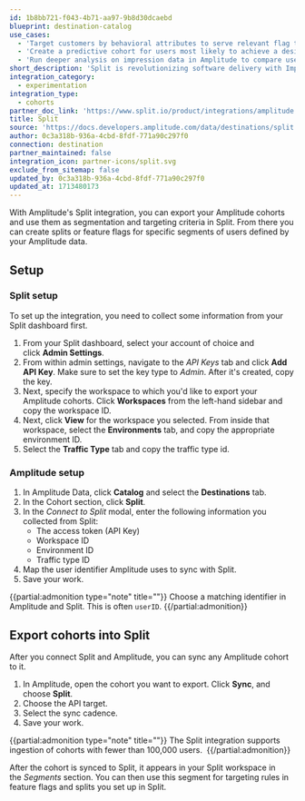 ```yaml
---
id: 1b8bb721-f043-4b71-aa97-9b8d30dcaebd
blueprint: destination-catalog
use_cases:
  - 'Target customers by behavioral attributes to serve relevant flag treatments to the right cohorts.'
  - 'Create a predictive cohort for users most likely to achieve a desired outcome and test a new feature used to produce that outcome on the cohort.'
  - 'Run deeper analysis on impression data in Amplitude to compare user behavior across flag treatments and determine why certain metrics changed as a result.'
short_description: 'Split is revolutionizing software delivery with Impact-Driven Development, pairing the speed and reliability of feature flags with data to measure the impact of every feature.'
integration_category:
  - experimentation
integration_type:
  - cohorts
partner_doc_link: 'https://www.split.io/product/integrations/amplitude'
title: Split
source: 'https://docs.developers.amplitude.com/data/destinations/split'
author: 0c3a318b-936a-4cbd-8fdf-771a90c297f0
connection: destination
partner_maintained: false
integration_icon: partner-icons/split.svg
exclude_from_sitemap: false
updated_by: 0c3a318b-936a-4cbd-8fdf-771a90c297f0
updated_at: 1713480173
---
```


With Amplitude's Split integration, you can export your Amplitude cohorts and use them as segmentation and targeting criteria in Split. From there you can create splits or feature flags for specific segments of users defined by your Amplitude data.

## Setup

### Split setup

To set up the integration, you need to collect some information from your Split dashboard first. 

1. From your Split dashboard, select your account of choice and click **Admin Settings**.
2. From within admin settings, navigate to the *API Keys* tab and click **Add API Key**. Make sure to set the key type to *Admin*. After it's created, copy the key.
3. Next, specify the workspace to which you'd like to export your Amplitude cohorts. Click **Workspaces** from the left-hand sidebar and copy the workspace ID.
4. Next, click **View** for the workspace you selected. From inside that workspace, select the **Environments** tab, and copy the appropriate environment ID. 
5. Select the **Traffic Type** tab and copy the traffic type id.

### Amplitude setup 

1. In Amplitude Data, click **Catalog** and select the **Destinations** tab.
2. In the Cohort section, click **Split**.
3. In the *Connect to Split* modal, enter the following information you collected from Split:
      - The access token (API Key)
      - Workspace ID
      - Environment ID
      - Traffic type ID
4. Map the user identifier Amplitude uses to sync with Split.
5. Save your work.


{{partial:admonition type="note" title=""}}
Choose a matching identifier in Amplitude and Split. This is often `userID`.
{{/partial:admonition}}

## Export cohorts into Split

After you connect Split and Amplitude, you can sync any Amplitude cohort to it.

1. In Amplitude, open the cohort you want to export. Click **Sync**, and choose **Split**.
2. Choose the API target.
3. Select the sync cadence.
4. Save your work.

{{partial:admonition type="note" title=""}}
The Split integration supports ingestion of cohorts with fewer than 100,000 users. 
{{/partial:admonition}}

After the cohort is synced to Split, it appears in your Split workspace in the *Segments* section. You can then use this segment for targeting rules in feature flags and splits you set up in Split.